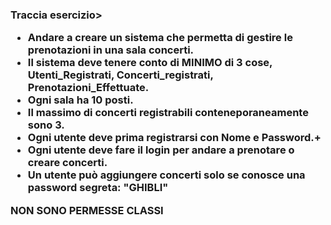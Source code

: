 <h3 align="left"> Traccia esercizio>
<p align= "left"> 
  
- Andare a creare un sistema che permetta di gestire le prenotazioni in una sala concerti.
- Il sistema deve tenere conto di MINIMO di 3 cose, Utenti_Registrati, Concerti_registrati, Prenotazioni_Effettuate.
- Ogni sala ha 10 posti.
- Il massimo di concerti registrabili conteneporaneamente sono 3.
- Ogni utente deve prima registrarsi con Nome e Password.+
- Ogni utente deve fare il login per andare a prenotare o creare concerti.
- Un utente può aggiungere concerti solo se conosce una password segreta: "GHIBLI"


NON SONO PERMESSE CLASSI
</p>
